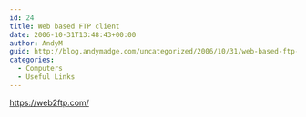 ```yaml
---
id: 24
title: Web based FTP client
date: 2006-10-31T13:48:43+00:00
author: AndyM
guid: http://blog.andymadge.com/uncategorized/2006/10/31/web-based-ftp-client/
categories:
  - Computers
  - Useful Links
---
```

<https://web2ftp.com/>